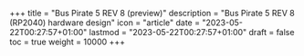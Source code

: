 +++
title = "Bus Pirate 5 REV 8 (preview)"
description = "Bus Pirate 5 REV 8 (RP2040) hardware design"
icon = "article"
date = "2023-05-22T00:27:57+01:00"
lastmod = "2023-05-22T00:27:57+01:00"
draft = false
toc = true
weight = 10000
+++
